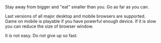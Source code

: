 Stay away from bigger and "eat" smaller than you. Go as far as you can.

Last versions of all major desktop and mobile browsers are supported. Game on mobile is playable if you have powerful enough device. If it is slow you can reduce the size of browser window.

It is not easy. Do not give up so fast.